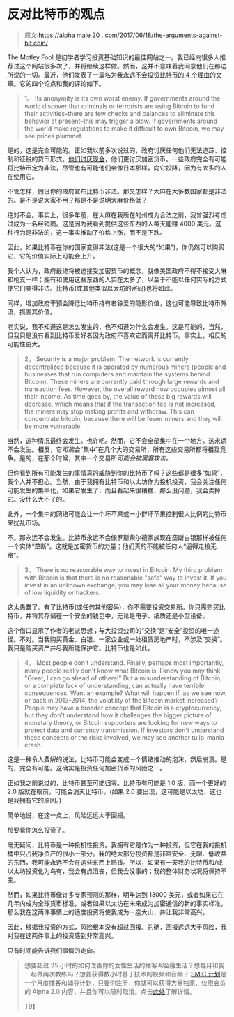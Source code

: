 # 反对比特币的观点

> 原文:[https://alpha male 20 . com/2017/06/18/the-arguments-against-bit coin/](https://alphamale20.com/2017/06/18/the-arguments-against-bitcoin/)

The Motley Fool 是初学者学习投资基础知识的最佳网站之一。我已经向很多人推荐过这个网站很多次了，并将继续这样做。然而，这并不意味着我同意他们在那边所说的一切。最近，他们发表了一篇名为[我永远不会投资比特币的 4 个理由](https://www.fool.com/investing/2017/06/14/4-reasons-why-ill-never-invest-in-bitcoin-and-you.aspx)的文章。它的四个论点和我的评论如下。

> 1。 Its anonymity is its own worst enemy. If governments around the world discover that criminals or terrorists are using Bitcoin to fund their activities–there are few checks and balances to eliminate this behavior at present–this may trigger a blow. If governments around the world make regulations to make it difficult to own Bitcoin, we may see prices plummet.

是的，这是完全可能的。正如我以前多次说过的，政府讨厌任何他们无法追踪、控制和征税的货币形式。[他们讨厌现金](https://calebjonesblog.com/the-war-on-cash/)，他们更讨厌加密货币。一些政府完全有可能将比特币定为非法，尽管也有可能他们会像日本那样，向它投降，因为有太多的人在使用它。

不管怎样，假设你的政府宣布比特币非法。那又怎样？大麻在大多数国家都是非法的。是不是说大家不用？那是不是说明大麻价格低？

绝对不会。事实上，很多年前，在大麻在我所在的州成为合法之前，我曾强烈考虑过成为一名经销商。这是因为我看到提供这些东西的人每天能赚 4000 美元。这种行为是非法的，这一事实推动了价格上涨，而不是下跌。

因此，如果比特币在你的国家变得非法(这是一个很大的“如果”)，你仍然可以购买它，它的价值实际上可能会上升。

我个人认为，政府最终将被迫接受加密货币的概念，就像美国政府不得不接受大麻和枪支一样；拥有和使用这些东西的人实在太多了，以至于不能以任何实际的方式使它们变得非法。比特币(或其他类似以太坊的密码)也将如此。

同样，增加政府干预会降低比特币持有者钟爱的隐形价值，这也可能导致比特币外流，损害其价值。

老实说，我不知道这是怎么发生的，也不知道为什么会发生。这是可能的，当然，但我只是没有看到比特币爱好者因为政府不喜欢它而离开比特币。事实上，相反的可能性更大。

> 2。 Security is a major problem. The network is currently decentralized because it is operated by numerous miners (people and businesses that run computers and maintain the systems behind Bitcoin). These miners are currently paid through large rewards and transaction fees. However, the overall reward now occupies almost all their income. As time goes by, the value of these big rewards will decrease, which means that if the transaction fee is not increased, the miners may stop making profits and withdraw. This can concentrate bitcoin, because there will be fewer miners and they will be more vulnerable.

当然，这种情况最终会发生。也许吧。然而，它不会全部集中在一个地方。这永远不会发生。相反，它*可能*会“集中”在几个大的交易所，所有这些交易所都将相互竞争。是的，在那个时候，其中一个交易所*可能会被黑客攻击。*

但你看到所有可能发生的事情真的威胁到你的比特币了吗？这些都是很多“如果”，我个人并不担心。当然，由于我拥有比特币和以太坊作为投机投资，我会关注任何可能发生的集中化，如果它发生了，而且看起来很糟糕，那么没问题，我会卖掉它。没什么大不了的。

此外，一个集中的网络可能会让一个坏苹果或一小群坏苹果控制很大比例的比特币来扰乱市场。

不。那永远不会发生。比特币永远不会像罗斯柴尔德家族现在垄断白银那样被任何一个实体“垄断”。这就是加密货币的力量；他们真的不能被任何人“逼得走投无路”。

> 3。 There is no reasonable way to invest in Bitcoin. My third problem with Bitcoin is that there is no reasonable "safe" way to invest it. If you invest in an unknown exchange, you may lose all your money because of low liquidity or hackers.

这太愚蠢了。有了比特币(或任何其他密码)，你不需要投资交易所。你只需购买比特币，并将其存储在一个安全的钱包中，无论是电子、纸质还是小型设备。

这个借口显示了作者的老派思想；与大投资公司的“交换”是“安全”投资的唯一途径。不对。当我购买黄金、白银、一家企业或一处租赁房地产时，不涉及“交换”。我只是购买资产并尽我所能保护它。比特币也是如此。

> 4。 Most people don't understand. Finally, perhaps most importantly, many people really don't know what Bitcoin is. I know you may think, "Great, I can go ahead of others!" But a misunderstanding of Bitcoin, or a complete lack of understanding, can actually have terrible consequences. Want an example? What will happen if, as we see now, or back in 2013-2014, the volatility of the Bitcoin market increased? People may have a broader concept that Bitcoin is a cryptocurrency, but they don't understand how it challenges the bigger picture of monetary theory, or Bitcoin supporters are looking for new ways to protect data and currency transmission. If investors don't understand these concepts or the risks involved, we may see another tulip-mania crash.

这是一种令人费解的说法，比特币可能会变成一个情绪推动的泡沫，然后崩溃。是的，完全有可能。这确实是投资任何加密货币的风险之一。

正如我之前说过的，比特币甚至可能归零。比特币有可能是 1.0 版，而一个更好的 2.0 版就在眼前，可能会消灭比特币。(如果 2.0 要出现，这可能是以太坊，这也是我拥有它的原因。)

简单地说，在这一点上，风险远远大于回报。

那要看你怎么投资了。

毫无疑问，比特币是一种投机性投资。我拥有它是作为一种投资，但它在我的投机桶中只占我净资产的很小一部分。我的绝大部分投资都是非常安全、无聊、低收益的东西，我可能永远不会在这些东西上赔钱。所以，如果有一天我的比特币和/或以太坊投资化为乌有，我会有点沮丧，但我会没事的；我的整体财务状况将保持不变。

然而，如果比特币像许多专家预测的那样，明年达到 13000 美元，或者如果它在几年内成为全球货币标准，或者如果以太坊在未来成为加密通信的新的事实标准，那么我在这两件事情上的适度投资将使我成为一座大山，并让我非常高兴。

因此，根据我投资的方式，风险根本没有超过回报。的确，回报远远大于风险，我对我在这两件事上的投资感到非常高兴。

只有时间能告诉我们事情的走向。

> 想要超过 35 小时的如何改善你的女性生活的播客*和*金融生活？想每月和我一起做两次教练吗？想要获得数小时基于技术的视频和音频？ [SMIC 计划](https://alphamale20.kartra.com/page/vIL17)是一个月度播客和辅导计划，只要你注册，你就可以获得大量独家、仅限会员的 Alpha 2.0 内容，并且你可以随时取消。点击[此处](https://alphamale20.kartra.com/page/vIL17)了解详情。
> 
> T9】
